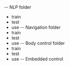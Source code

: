 -- NLP folder
   - train
   - test
   - use
-- Navigation folder
   - train
   - test
   - use
-- Body control folder
   - train
   - test
   - use
-- Embedded control
